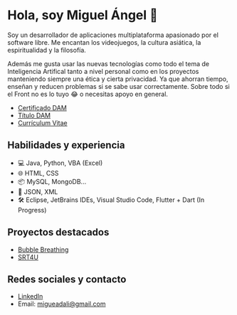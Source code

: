 # Hola, soy Miguel Ángel 👋

Soy un desarrollador de aplicaciones multiplataforma apasionado por el software libre. Me encantan los videojuegos, la cultura asiática, la espiritualidad y la filosofía.

Además me gusta usar las nuevas tecnologías como todo el tema de Inteligencia Artifical tanto a nivel personal como en los proyectos manteniendo siempre una ética y cierta privacidad. Ya que ahorran tiempo, enseñan y reducen problemas si se sabe usar correctamente. Sobre todo si el Front no es lo tuyo 😂 o necesitas apoyo en general.

* [Certificado DAM](https://drive.google.com/file/d/1jIO5FMUhDv8K5D-E2DaWfMeG5UWawv-y/view?usp=sharing)
* [Título DAM](https://drive.google.com/file/d/1xfJCtEp8yDDKAQCvA8JH6Rq_oidSw6uM/view?usp=sharing)
* [Currículum Vitae](https://drive.google.com/file/d/1HGWifGs-2Hyci2yCWkyYQW5DNQ15egpF/view?usp=sharing)

## Habilidades y experiencia

* 💻 Java, Python, VBA (Excel)
* 🌐 HTML, CSS
* 📦 MySQL, MongoDB...
* 📄 JSON, XML
* 🛠️ Eclipse, JetBrains IDEs, Visual Studio Code, Flutter + Dart (In Progress)

## Proyectos destacados

* [Bubble Breathing](https://github.com/marodriguezd/Bubble-Breathing)
* [SRT4U](https://github.com/marodriguezd/SRT4U)

<!--
DE LA SECCIÓN DE COSAS HACIENDO: , Rust (In Progress)
DE LA SECCIÓN ELIMINADA POR AHORA: ## Cursos hechos

* [Aprende a programar con Python](https://drive.google.com/file/d/1fvBd_QbEvdFBS8P1MCmg61iqXeJg07lA/view?usp=sharing)
* [Código Limpio del siglo XXI (Clean Code)](https://drive.google.com/file/d/1RAZG2SCb12tc277XwVcWQQOgGt08-pgd/view?usp=sharing)
* [¡Linux: de Noob a Pro en 9 horas!](https://drive.google.com/file/d/1OdWc8QZ82b4bGz7Zi1lK4tyYobwv2oA0/view?usp=sharing)
- [Curso de GIT y GITHUB desde CERO para PRINCIPIANTES de MoureDev by Brais Moure](https://www.youtube.com/watch?v=3GymExBkKjE&t=17549s)
- En lo anterior salgo como marodriguezd en su ejercicio práctico que demuestra el tener conocimientos: [repositorio donde sale mi usuario](https://github.com/mouredev/hello-git/blob/main/hello.md), [repositorio padre del curso](https://github.com/mouredev).
-->

## Redes sociales y contacto

* [LinkedIn](https://www.linkedin.com/in/marodriguezd/)
* Email: migueadali@gmail.com
